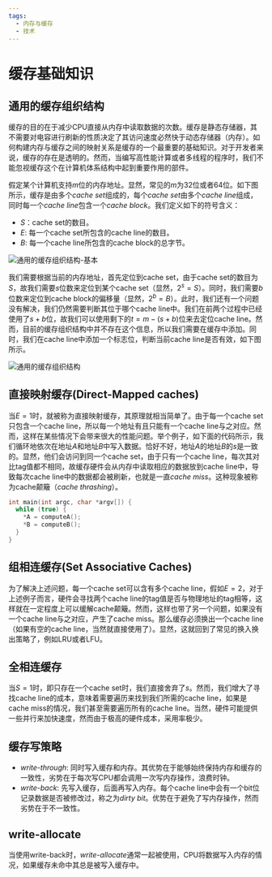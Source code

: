 ```yaml
---
tags:
  - 内存与缓存
  - 技术
---
```


# 缓存基础知识

## 通用的缓存组织结构

缓存的目的在于减少CPU直接从内存中读取数据的次数。缓存是静态存储器，其不需要对电容进行刷新的性质决定了其访问速度必然快于动态存储器（内存）。如何构建内存与缓存之间的映射关系是缓存的一个最重要的基础知识。对于开发者来说，缓存的存在是透明的。然而，当编写高性能计算或者多线程的程序时，我们不能忽视缓存这个在计算机体系结构中起到重要作用的部件。

假定某个计算机支持$m$位的内存地址。显然，常见的$m$为32位或者64位。如下图所示，缓存是由多个*cache set*组成的，每个*cache set*由多个*cache line*组成，同时每一个*cache line*包含一个*cache block*。我们定义如下的符号含义：

+ $S$：cache set的数目。
+ $E$: 每一个cache set所包含的cache line的数目。
+ $B$: 每一个cache line所包含的cache block的总字节。

![通用的缓存组织结构-基本](https://s2.loli.net/2023/08/15/Wr2qhtOZKT4b6Jl.png)

我们需要根据当前的内存地址，首先定位到cache set，由于cache set的数目为$S$，故我们需要$s$位数来定位到某个cache set（显然，$2^{s} = S$）。同时，我们需要$b$位数来定位到cache block的偏移量（显然，$2^{b} = B$）。此时，我们还有一个问题没有解决，我们仍然需要判断其位于哪个cache line中。我们在前两个过程中已经使用了$s + b$位，故我们可以使用剩下的$t = m - (s + b)$位来去定位cache line。然而，目前的缓存组织结构中并不存在这个信息，所以我们需要在缓存中添加。同时，我们在cache line中添加一个标志位，判断当前cache line是否有效，如下图所示。

![通用的缓存组织结构](https://s2.loli.net/2023/08/15/97SbKtfo5JPCmsA.png)

## 直接映射缓存(Direct-Mapped caches)

当$E = 1$时，就被称为直接映射缓存，其原理就相当简单了。由于每一个cache set只包含一个cache line，所以每一个地址有且只能有一个cache line与之对应。然而，这样在某些情况下会带来很大的性能问题。举个例子，如下面的代码所示，我们循环地依次在地址$A$和地址$B$中写入数据。恰好不好，地址$A$的地址$B$的$s$是一致的。显然，他们会访问到同一个cache set，由于只有一个cache line，每次其对比tag值都不相同，故缓存硬件会从内存中读取相应的数据放到cache line中，导致每次cache line中的数据都会被刷新，也就是一直*cache miss*。这种现象被称为cache颠簸（*cache thrashing*）。

```c++
int main(int argc, char *argv[]) {
  while (true) {
    *A = computeA();
    *B = computeB();
  }
}
```

## 组相连缓存(Set Associative Caches)

为了解决上述问题，每一个cache set可以含有多个cache line，假如$E = 2$，对于上述例子而言，硬件会寻找两个cache line的tag值是否与物理地址的tag相等，这样就在一定程度上可以缓解cache颠簸。然而，这样也带了另一个问题，如果没有一个cache line与之对应，产生了cache miss。那么缓存必须换出一个cache line（如果有空的cache line，当然就直接使用了）。显然，这就回到了常见的换入换出策略了，例如LRU或者LFU。

## 全相连缓存

当$S = 1$时，即只存在一个cache set时，我们直接舍弃了$s$。然而，我们增大了寻找cache line的成本，意味着需要遍历来找到我们所需的cache line，如果是cache miss的情况，我们甚至需要遍历所有的cache line。当然，硬件可能提供一些并行来加快速度，然而由于极高的硬件成本，采用率极少。

## 缓存写策略

+ *write-through*: 同时写入缓存和内存。其优势在于能够始终保持内存和缓存的一致性，劣势在于每次写CPU都会调用一次写内存操作，浪费时钟。
+ *write-back*: 先写入缓存，后面再写入内存。每个cache line中会有一个bit位记录数据是否被修改过，称之为*dirty bit*。优势在于避免了写内存操作，然而劣势在于不一致性。

## write-allocate

当使用write-back时，*write-allocate*通常一起被使用，CPU将数据写入内存的情况，如果缓存未命中其总是被写入缓存中。
